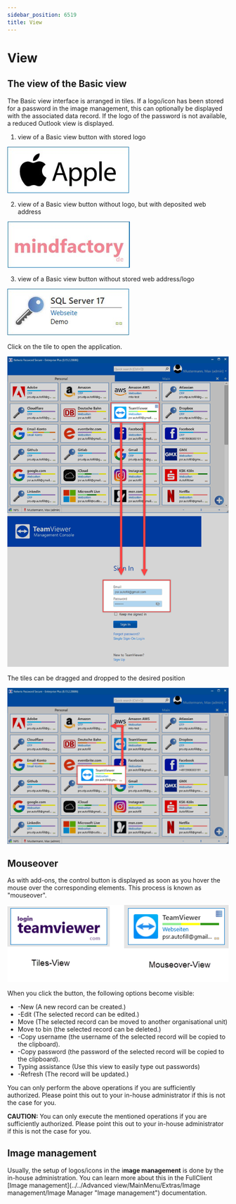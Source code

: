 ```yaml
---
sidebar_position: 6519
title: View
---
```


# View

## The view of the Basic view

The Basic view interface is arranged in tiles. If a logo/icon has been stored for a password in the image management, this can optionally be displayed with the associated data record. If the logo of the password is not available, a reduced Outlook view is displayed.

1. view of a Basic view button with stored logo

![](../../../../../../../static/images/PasswordSecure_9.2/Content/Resources/Images/apple-logo.png)

2. view of a Basic view button without logo, but with deposited web address

![](../../../../../../../static/images/PasswordSecure_9.2/Content/Resources/Images/mindfactory-logo.png)

3. view of a Basic view button without stored web address/logo

![](../../../../../../../static/images/PasswordSecure_9.2/Content/Resources/Images/SQL-server-log.png)

Click on the tile to open the application.

![SSO LightClient](../../../../../../../static/images/PasswordSecure_9.2/Content/Resources/Images/sso-lc-en.png "SSO LightClient")

The tiles can be dragged and dropped to the desired position

![move tiles](../../../../../../../static/images/PasswordSecure_9.2/Content/Resources/Images/move-tiles-en.png "move tiles")

## Mouseover

As with add-ons, the control button is displayed as soon as you hover the mouse over the corresponding elements. This process is known as "mouseover".

![View LightClient](../../../../../../../static/images/PasswordSecure_9.2/Content/Resources/Images/view-lc-en.png "View LightClient")

When you click the button, the following options become visible:

* -New (A new record can be created.)
* -Edit (The selected record can be edited.)
* Move (The selected record can be moved to another organisational unit)
* Move to bin (the selected record can be deleted.)
* -Copy username (the username of the selected record will be copied to the clipboard).
* -Copy password (the password of the selected record will be copied to the clipboard).
* Typing assistance (Use this view to easily type out passwords)
* -Refresh (The record will be updated.)

You can only perform the above operations if you are sufficiently authorized. Please point this out to your in-house administrator if this is not the case for you.

**CAUTION:** You can only execute the mentioned operations if you are sufficiently authorized. Please point this out to your in-house administrator if this is not the case for you.

## Image management

Usually, the setup of logos/icons in the i**mage management** is done by the in-house administration. You can learn more about this in the FullClient [Image management](../../Advanced view/MainMenu/Extras/Image management/Image Manager "Image management") documentation.